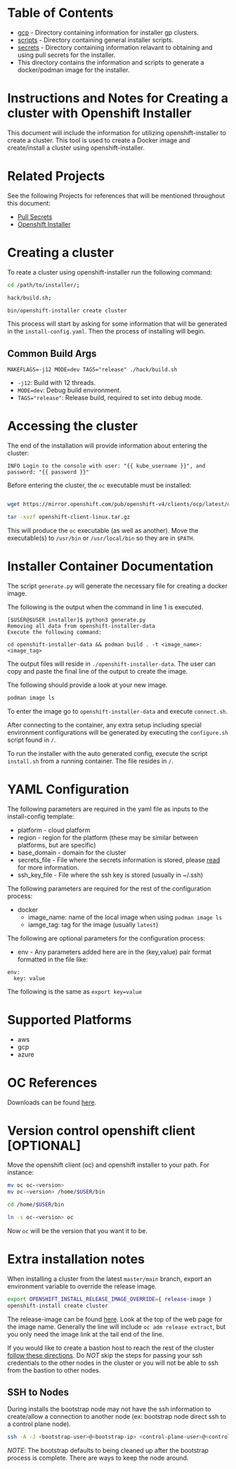 # Table of Contents

- [gcp](./gcp) - Directory containing information for installer gp clusters.
- [scripts](./scripts) - Directory containing general installer scripts.
- [secrets](./secrets) - Directory containing information relavant to obtaining and using pull secrets for the installer.
- This directory contains the information and scripts to generate a docker/podman image for the installer.

# Instructions and Notes for Creating a cluster with Openshift Installer

This document will include the information for utilizing openshift-installer to create a cluster. This tool
is used to create a Docker image and create/install a cluster using openshift-installer.

# Related Projects

See the following Projects for references that will be mentioned throughout this document:

- [Pull Secrets](https://github.com/barbacbd/RedHatDocs/blob/main/installer/secrets/README.md)
- [Openshift Installer](https://github.com/openshift/installer)

# Creating a cluster

To reate a cluster using openshift-installer run the following command:

```bash
cd /path/to/installer/;

hack/build.sh;

bin/openshift-installer create cluster

```

This process will start by asking for some information that will be generated in the `install-config.yaml`.
Then the process of installing will begin.

## Common Build Args

`MAKEFLAGS=-j12 MODE=dev TAGS="release" ./hack/build.sh`

- `-j12`: Build with 12 threads.
- `MODE=dev`: Debug build environment.
- `TAGS="release"`: Release build, required to set into debug mode.


# Accessing the cluster

The end of the installation will provide information about entering the cluster:

```
INFO Login to the console with user: "{{ kube_username }}", and password: "{{ password }}"
```

Before entering the cluster, the `oc` executable must be installed:

```bash

wget https://mirror.openshift.com/pub/openshift-v4/clients/ocp/latest/openshift-client-linux.tar.gz

tar -xvzf openshift-client-linux.tar.gz
```

This will produce the `oc` executable (as well as another). Move the executable(s) to `/usr/bin` or `/usr/local/bin` so they are in `$PATH`.

# Installer Container Documentation

The script `generate.py` will generate the necessary file for creating a docker image.

The following is the output when the command in line 1 is executed.

```
[$USER@$USER installer]$ python3 generate.py 
Removing all data from openshift-installer-data
Execute the following command:

cd openshift-installer-data && podman build . -t <image_name>:<image_tag>
```

The output files will reside in `./openshift-installer-data`. The user can copy and paste
the final line of the output to create the image.

The following should provide a look at your new image.

```bash
podman image ls
```

To enter the image go to `openshift-installer-data` and execute `connect.sh`.

After connecting to the container, any extra setup including special environment configurations
will be generated by executing the `configure.sh` script found in `/`.

To run the installer with the auto generated config, execute the script `install.sh` from
a running container. The file resides in `/`.

# YAML Configuration

The following parameters are required in the yaml file as inputs to the install-config template:
- platform - cloud platform
- region - region for the platform (these may be similar between platforms, but are specific)
- base_domain - domain for the cluster
- secrets_file - File where the secrets information is stored, please [read](https://github.com/barbacbd/RedHatDocs/blob/main/installer/secrets/README.md) for more information.
- ssh_key_file - File where the ssh key is stored (usually in ~/.ssh)

The following parameters are required for the rest of the configuration process:
- docker
  - image_name: name of the local image when using `podman image ls`
  - iamge_tag: tag for the image (usually `latest`)

The following are optional parameters for the configuration process:
- env - Any parameters added here are in the (key,value) pair format formatted in the file like:
```
env:
  key: value
```
The following is the same as `export key=value`


# Supported Platforms

- aws
- gcp
- azure

# OC References

Downloads can be found [here](https://amd64.ocp.releases.ci.openshift.org/).


# Version control openshift client [OPTIONAL]

Move the openshift client (oc) and openshift installer to your path. For instance:

```bash
mv oc oc-<version>
mv oc-<version> /home/$USER/bin

cd /home/$USER/bin

ln -s oc-<version> oc
```

Now `oc` will be the version that you want it to be.


# Extra installation notes

When installing a cluster from the latest `master/main` branch, export an environment variable to override the release image.

```bash
export OPENSHIFT_INSTALL_RELEASE_IMAGE_OVERRIDE={ release-image }
openshift-install create cluster
```

The release-image can be found [here](https://amd64.ocp.releases.ci.openshift.org/). Look at the top of the web page for the image name.
Generally the line will include `oc adm release extract`, but you only need the image link at the tail end of the line.


If you would like to create a bastion host to reach the rest of the cluster [follow these directions](https://github.com/eparis/ssh-bastion). Do _NOT_ skip the steps for passing your ssh credentials to the other nodes in the cluster or you will not be able to ssh from the bastion to other nodes.

## SSH to Nodes

During installs the bootstrap node may not have the ssh information to create/allow a connection to another node (ex: bootstrap node direct ssh to a control plane node).

```bash
ssh -A -J <bootstrap-user>@<bootstrap-ip> <control-plane-user>@<control-plane-internal-ip>
```

_NOTE_: The bootstrap defaults to being cleaned up after the bootstrap process is complete. There are ways to keep the node around.
